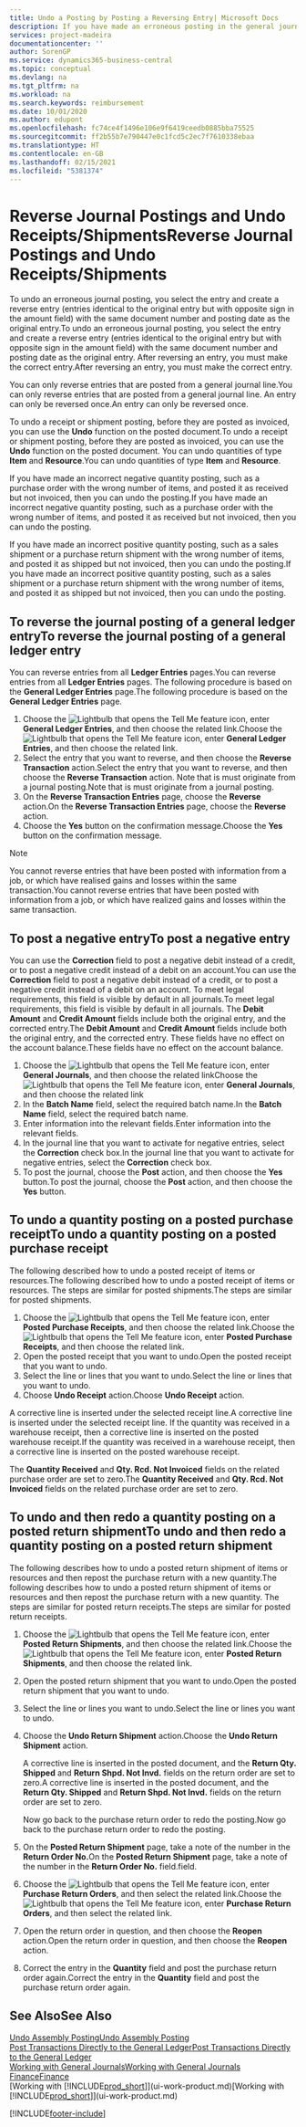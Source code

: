 ```yaml
---
title: Undo a Posting by Posting a Reversing Entry| Microsoft Docs
description: If you have made an erroneous posting in the general journal, then you can use the Reverse Transaction function to undo the posting with a correct audit trail.
services: project-madeira
documentationcenter: ''
author: SorenGP
ms.service: dynamics365-business-central
ms.topic: conceptual
ms.devlang: na
ms.tgt_pltfrm: na
ms.workload: na
ms.search.keywords: reimbursement
ms.date: 10/01/2020
ms.author: edupont
ms.openlocfilehash: fc74ce4f1496e106e9f6419ceedb0885bba75525
ms.sourcegitcommit: ff2b55b7e790447e0c1fcd5c2ec7f7610338ebaa
ms.translationtype: HT
ms.contentlocale: en-GB
ms.lasthandoff: 02/15/2021
ms.locfileid: "5381374"
---
```

# <a name="reverse-journal-postings-and-undo-receiptsshipments"></a><span data-ttu-id="8d704-103">Reverse Journal Postings and Undo Receipts/Shipments</span><span class="sxs-lookup"><span data-stu-id="8d704-103">Reverse Journal Postings and Undo Receipts/Shipments</span></span>
<span data-ttu-id="8d704-104">To undo an erroneous journal posting, you select the entry and create a reverse entry (entries identical to the original entry but with opposite sign in the amount field) with the same document number and posting date as the original entry.</span><span class="sxs-lookup"><span data-stu-id="8d704-104">To undo an erroneous journal posting, you select the entry and create a reverse entry (entries identical to the original entry but with opposite sign in the amount field) with the same document number and posting date as the original entry.</span></span> <span data-ttu-id="8d704-105">After reversing an entry, you must make the correct entry.</span><span class="sxs-lookup"><span data-stu-id="8d704-105">After reversing an entry, you must make the correct entry.</span></span>

<span data-ttu-id="8d704-106">You can only reverse entries that are posted from a general journal line.</span><span class="sxs-lookup"><span data-stu-id="8d704-106">You can only reverse entries that are posted from a general journal line.</span></span> <span data-ttu-id="8d704-107">An entry can only be reversed once.</span><span class="sxs-lookup"><span data-stu-id="8d704-107">An entry can only be reversed once.</span></span>

<span data-ttu-id="8d704-108">To undo a receipt or shipment posting, before they are posted as invoiced, you can use the **Undo** function on the posted document.</span><span class="sxs-lookup"><span data-stu-id="8d704-108">To undo a receipt or shipment posting, before they are posted as invoiced, you can use the **Undo** function on the posted document.</span></span> <span data-ttu-id="8d704-109">You can undo quantities of type **Item** and **Resource**.</span><span class="sxs-lookup"><span data-stu-id="8d704-109">You can undo quantities of type **Item** and **Resource**.</span></span>

<span data-ttu-id="8d704-110">If you have made an incorrect negative quantity posting, such as a purchase order with the wrong number of items, and posted it as received but not invoiced, then you can undo the posting.</span><span class="sxs-lookup"><span data-stu-id="8d704-110">If you have made an incorrect negative quantity posting, such as a purchase order with the wrong number of items, and posted it as received but not invoiced, then you can undo the posting.</span></span>

<span data-ttu-id="8d704-111">If you have made an incorrect positive quantity posting, such as a sales shipment or a purchase return shipment with the wrong number of items, and posted it as shipped but not invoiced, then you can undo the posting.</span><span class="sxs-lookup"><span data-stu-id="8d704-111">If you have made an incorrect positive quantity posting, such as a sales shipment or a purchase return shipment with the wrong number of items, and posted it as shipped but not invoiced, then you can undo the posting.</span></span>   

## <a name="to-reverse-the-journal-posting-of-a-general-ledger-entry"></a><span data-ttu-id="8d704-112">To reverse the journal posting of a general ledger entry</span><span class="sxs-lookup"><span data-stu-id="8d704-112">To reverse the journal posting of a general ledger entry</span></span>
<span data-ttu-id="8d704-113">You can reverse entries from all **Ledger Entries** pages.</span><span class="sxs-lookup"><span data-stu-id="8d704-113">You can reverse entries from all **Ledger Entries** pages.</span></span> <span data-ttu-id="8d704-114">The following procedure is based on the **General Ledger Entries** page.</span><span class="sxs-lookup"><span data-stu-id="8d704-114">The following procedure is based on the **General Ledger Entries** page.</span></span>
1. <span data-ttu-id="8d704-115">Choose the ![Lightbulb that opens the Tell Me feature](media/ui-search/search_small.png "Tell me what you want to do") icon, enter **General Ledger Entries**, and then choose the related link.</span><span class="sxs-lookup"><span data-stu-id="8d704-115">Choose the ![Lightbulb that opens the Tell Me feature](media/ui-search/search_small.png "Tell me what you want to do") icon, enter **General Ledger Entries**, and then choose the related link.</span></span>
2. <span data-ttu-id="8d704-116">Select the entry that you want to reverse, and then choose the **Reverse Transaction** action.</span><span class="sxs-lookup"><span data-stu-id="8d704-116">Select the entry that you want to reverse, and then choose the **Reverse Transaction** action.</span></span> <span data-ttu-id="8d704-117">Note that is must originate from a journal posting.</span><span class="sxs-lookup"><span data-stu-id="8d704-117">Note that is must originate from a journal posting.</span></span>
3. <span data-ttu-id="8d704-118">On the **Reverse Transaction Entries** page, choose the **Reverse** action.</span><span class="sxs-lookup"><span data-stu-id="8d704-118">On the **Reverse Transaction Entries** page, choose the **Reverse** action.</span></span>
4. <span data-ttu-id="8d704-119">Choose the **Yes** button on the confirmation message.</span><span class="sxs-lookup"><span data-stu-id="8d704-119">Choose the **Yes** button on the confirmation message.</span></span>

> [!NOTE]
> <span data-ttu-id="8d704-120">You cannot reverse entries that have been posted with information from a job, or which have realised gains and losses within the same transaction.</span><span class="sxs-lookup"><span data-stu-id="8d704-120">You cannot reverse entries that have been posted with information from a job, or which have realized gains and losses within the same transaction.</span></span>

## <a name="to-post-a-negative-entry"></a><span data-ttu-id="8d704-121">To post a negative entry</span><span class="sxs-lookup"><span data-stu-id="8d704-121">To post a negative entry</span></span>  
<span data-ttu-id="8d704-122">You can use the **Correction** field to post a negative debit instead of a credit, or to post a negative credit instead of a debit on an account.</span><span class="sxs-lookup"><span data-stu-id="8d704-122">You can use the **Correction** field to post a negative debit instead of a credit, or to post a negative credit instead of a debit on an account.</span></span> <span data-ttu-id="8d704-123">To meet legal requirements, this field is visible by default in all journals.</span><span class="sxs-lookup"><span data-stu-id="8d704-123">To meet legal requirements, this field is visible by default in all journals.</span></span> <span data-ttu-id="8d704-124">The **Debit Amount** and **Credit Amount** fields include both the original entry, and the corrected entry.</span><span class="sxs-lookup"><span data-stu-id="8d704-124">The **Debit Amount** and **Credit Amount** fields include both the original entry, and the corrected entry.</span></span> <span data-ttu-id="8d704-125">These fields have no effect on the account balance.</span><span class="sxs-lookup"><span data-stu-id="8d704-125">These fields have no effect on the account balance.</span></span>  

1.  <span data-ttu-id="8d704-126">Choose the ![Lightbulb that opens the Tell Me feature](media/ui-search/search_small.png "Tell me what you want to do") icon, enter **General Journals**, and then choose the related link</span><span class="sxs-lookup"><span data-stu-id="8d704-126">Choose the ![Lightbulb that opens the Tell Me feature](media/ui-search/search_small.png "Tell me what you want to do") icon, enter **General Journals**, and then choose the related link</span></span>  
2.  <span data-ttu-id="8d704-127">In the **Batch Name** field, select the required batch name.</span><span class="sxs-lookup"><span data-stu-id="8d704-127">In the **Batch Name** field, select the required batch name.</span></span>  
3.  <span data-ttu-id="8d704-128">Enter information into the relevant fields.</span><span class="sxs-lookup"><span data-stu-id="8d704-128">Enter information into the relevant fields.</span></span>  
4.  <span data-ttu-id="8d704-129">In the journal line that you want to activate for negative entries, select the **Correction** check box.</span><span class="sxs-lookup"><span data-stu-id="8d704-129">In the journal line that you want to activate for negative entries, select the **Correction** check box.</span></span>  
5.  <span data-ttu-id="8d704-130">To post the journal, choose the **Post** action, and then choose the **Yes** button.</span><span class="sxs-lookup"><span data-stu-id="8d704-130">To post the journal, choose the **Post** action, and then choose the **Yes** button.</span></span>

## <a name="to-undo-a-quantity-posting-on-a-posted-purchase-receipt"></a><span data-ttu-id="8d704-131">To undo a quantity posting on a posted purchase receipt</span><span class="sxs-lookup"><span data-stu-id="8d704-131">To undo a quantity posting on a posted purchase receipt</span></span>  
<span data-ttu-id="8d704-132">The following described how to undo a posted receipt of items or resources.</span><span class="sxs-lookup"><span data-stu-id="8d704-132">The following described how to undo a posted receipt of items or resources.</span></span> <span data-ttu-id="8d704-133">The steps are similar for posted shipments.</span><span class="sxs-lookup"><span data-stu-id="8d704-133">The steps are similar for posted shipments.</span></span>

1.  <span data-ttu-id="8d704-134">Choose the ![Lightbulb that opens the Tell Me feature](media/ui-search/search_small.png "Tell me what you want to do") icon, enter **Posted Purchase Receipts**, and then choose the related link.</span><span class="sxs-lookup"><span data-stu-id="8d704-134">Choose the ![Lightbulb that opens the Tell Me feature](media/ui-search/search_small.png "Tell me what you want to do") icon, enter **Posted Purchase Receipts**, and then choose the related link.</span></span>  
2.  <span data-ttu-id="8d704-135">Open the posted receipt that you want to undo.</span><span class="sxs-lookup"><span data-stu-id="8d704-135">Open the posted receipt that you want to undo.</span></span>  
3.  <span data-ttu-id="8d704-136">Select the line or lines that you want to undo.</span><span class="sxs-lookup"><span data-stu-id="8d704-136">Select the line or lines that you want to undo.</span></span>  
4.  <span data-ttu-id="8d704-137">Choose **Undo Receipt** action.</span><span class="sxs-lookup"><span data-stu-id="8d704-137">Choose **Undo Receipt** action.</span></span>

<span data-ttu-id="8d704-138">A corrective line is inserted under the selected receipt line.</span><span class="sxs-lookup"><span data-stu-id="8d704-138">A corrective line is inserted under the selected receipt line.</span></span> <span data-ttu-id="8d704-139">If the quantity was received in a warehouse receipt, then a corrective line is inserted on the posted warehouse receipt.</span><span class="sxs-lookup"><span data-stu-id="8d704-139">If the quantity was received in a warehouse receipt, then a corrective line is inserted on the posted warehouse receipt.</span></span>  

<span data-ttu-id="8d704-140">The **Quantity Received** and **Qty. Rcd. Not Invoiced** fields on the related purchase order are set to zero.</span><span class="sxs-lookup"><span data-stu-id="8d704-140">The **Quantity Received** and **Qty. Rcd. Not Invoiced** fields on the related purchase order are set to zero.</span></span>

## <a name="to-undo-and-then-redo-a-quantity-posting-on-a-posted-return-shipment"></a><span data-ttu-id="8d704-141">To undo and then redo a quantity posting on a posted return shipment</span><span class="sxs-lookup"><span data-stu-id="8d704-141">To undo and then redo a quantity posting on a posted return shipment</span></span>
<span data-ttu-id="8d704-142">The following describes how to undo a posted return shipment of items or resources and then repost the purchase return with a new quantity.</span><span class="sxs-lookup"><span data-stu-id="8d704-142">The following describes how to undo a posted return shipment of items or resources and then repost the purchase return with a new quantity.</span></span> <span data-ttu-id="8d704-143">The steps are similar for posted return receipts.</span><span class="sxs-lookup"><span data-stu-id="8d704-143">The steps are similar for posted return receipts.</span></span>

1.  <span data-ttu-id="8d704-144">Choose the ![Lightbulb that opens the Tell Me feature](media/ui-search/search_small.png "Tell me what you want to do") icon, enter **Posted Return Shipments**, and then choose the related link.</span><span class="sxs-lookup"><span data-stu-id="8d704-144">Choose the ![Lightbulb that opens the Tell Me feature](media/ui-search/search_small.png "Tell me what you want to do") icon, enter **Posted Return Shipments**, and then choose the related link.</span></span>  
2.  <span data-ttu-id="8d704-145">Open the posted return shipment that you want to undo.</span><span class="sxs-lookup"><span data-stu-id="8d704-145">Open the posted return shipment that you want to undo.</span></span>
3. <span data-ttu-id="8d704-146">Select the line or lines you want to undo.</span><span class="sxs-lookup"><span data-stu-id="8d704-146">Select the line or lines you want to undo.</span></span>  

4.  <span data-ttu-id="8d704-147">Choose the **Undo Return Shipment** action.</span><span class="sxs-lookup"><span data-stu-id="8d704-147">Choose the **Undo Return Shipment** action.</span></span>  

    <span data-ttu-id="8d704-148">A corrective line is inserted in the posted document, and the **Return Qty. Shipped** and **Return Shpd. Not Invd.** fields on the return order are set to zero.</span><span class="sxs-lookup"><span data-stu-id="8d704-148">A corrective line is inserted in the posted document, and the **Return Qty. Shipped** and **Return Shpd. Not Invd.** fields on the return order are set to zero.</span></span>  

    <span data-ttu-id="8d704-149">Now go back to the purchase return order to redo the posting.</span><span class="sxs-lookup"><span data-stu-id="8d704-149">Now go back to the purchase return order to redo the posting.</span></span>  

5.  <span data-ttu-id="8d704-150">On the **Posted Return Shipment** page, take a note of the number in the **Return Order No.**</span><span class="sxs-lookup"><span data-stu-id="8d704-150">On the **Posted Return Shipment** page, take a note of the number in the **Return Order No.**</span></span> <span data-ttu-id="8d704-151">field.</span><span class="sxs-lookup"><span data-stu-id="8d704-151">field.</span></span>  
6.  <span data-ttu-id="8d704-152">Choose the ![Lightbulb that opens the Tell Me feature](media/ui-search/search_small.png "Tell me what you want to do") icon, enter **Purchase Return Orders**, and then select the related link.</span><span class="sxs-lookup"><span data-stu-id="8d704-152">Choose the ![Lightbulb that opens the Tell Me feature](media/ui-search/search_small.png "Tell me what you want to do") icon, enter **Purchase Return Orders**, and then select the related link.</span></span>  
7.  <span data-ttu-id="8d704-153">Open the return order in question, and then choose the **Reopen** action.</span><span class="sxs-lookup"><span data-stu-id="8d704-153">Open the return order in question, and then choose the **Reopen** action.</span></span>  
8.  <span data-ttu-id="8d704-154">Correct the entry in the **Quantity** field and post the purchase return order again.</span><span class="sxs-lookup"><span data-stu-id="8d704-154">Correct the entry in the **Quantity** field and post the purchase return order again.</span></span>  

## <a name="see-also"></a><span data-ttu-id="8d704-155">See Also</span><span class="sxs-lookup"><span data-stu-id="8d704-155">See Also</span></span>
[<span data-ttu-id="8d704-156">Undo Assembly Posting</span><span class="sxs-lookup"><span data-stu-id="8d704-156">Undo Assembly Posting</span></span>](assembly-how-to-undo-assembly-posting.md)  
[<span data-ttu-id="8d704-157">Post Transactions Directly to the General Ledger</span><span class="sxs-lookup"><span data-stu-id="8d704-157">Post Transactions Directly to the General Ledger</span></span>](finance-how-post-transactions-directly.md)  
[<span data-ttu-id="8d704-158">Working with General Journals</span><span class="sxs-lookup"><span data-stu-id="8d704-158">Working with General Journals</span></span>](ui-work-general-journals.md)  
[<span data-ttu-id="8d704-159">Finance</span><span class="sxs-lookup"><span data-stu-id="8d704-159">Finance</span></span>](finance.md)  
<span data-ttu-id="8d704-160">[Working with [!INCLUDE[prod_short](includes/prod_short.md)]](ui-work-product.md)</span><span class="sxs-lookup"><span data-stu-id="8d704-160">[Working with [!INCLUDE[prod_short](includes/prod_short.md)]](ui-work-product.md)</span></span>  


[!INCLUDE[footer-include](includes/footer-banner.md)]